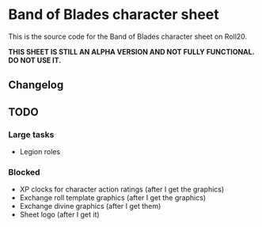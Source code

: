 # Band of Blades character sheet

This is the source code for the Band of Blades character sheet on Roll20.

**THIS SHEET IS STILL AN ALPHA VERSION AND NOT FULLY FUNCTIONAL. DO NOT USE IT.**

## Changelog

## TODO

### Large tasks

- Legion roles

### Blocked

- XP clocks for character action ratings (after I get the graphics)
- Exchange roll template graphics (after I get the graphics)
- Exchange divine graphics (after I get them)
- Sheet logo (after I get it)
